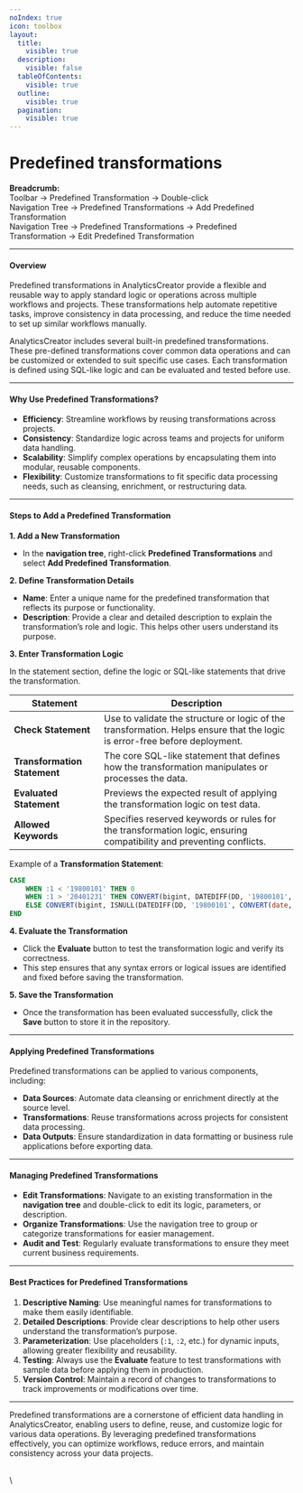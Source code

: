 ```yaml
---
noIndex: true
icon: toolbox
layout:
  title:
    visible: true
  description:
    visible: false
  tableOfContents:
    visible: true
  outline:
    visible: true
  pagination:
    visible: true
---
```


# Predefined transformations



**Breadcrumb:**\
Toolbar → Predefined Transformation → Double-click\
Navigation Tree → Predefined Transformations → Add Predefined Transformation\
Navigation Tree → Predefined Transformations → Predefined Transformation → Edit Predefined Transformation

***

#### **Overview**

Predefined transformations in AnalyticsCreator provide a flexible and reusable way to apply standard logic or operations across multiple workflows and projects. These transformations help automate repetitive tasks, improve consistency in data processing, and reduce the time needed to set up similar workflows manually.

AnalyticsCreator includes several built-in predefined transformations. These pre-defined transformations cover common data operations and can be customized or extended to suit specific use cases. Each transformation is defined using SQL-like logic and can be evaluated and tested before use.

***

#### **Why Use Predefined Transformations?**

* **Efficiency**: Streamline workflows by reusing transformations across projects.
* **Consistency**: Standardize logic across teams and projects for uniform data handling.
* **Scalability**: Simplify complex operations by encapsulating them into modular, reusable components.
* **Flexibility**: Customize transformations to fit specific data processing needs, such as cleansing, enrichment, or restructuring data.

***

#### **Steps to Add a Predefined Transformation**

**1. Add a New Transformation**

* In the **navigation tree**, right-click **Predefined Transformations** and select **Add Predefined Transformation**.

**2. Define Transformation Details**

* **Name**: Enter a unique name for the predefined transformation that reflects its purpose or functionality.
* **Description**: Provide a clear and detailed description to explain the transformation’s role and logic. This helps other users understand its purpose.

**3. Enter Transformation Logic**

In the statement section, define the logic or SQL-like statements that drive the transformation.

| **Statement**                | **Description**                                                                                                            |
| ---------------------------- | -------------------------------------------------------------------------------------------------------------------------- |
| **Check Statement**          | Use to validate the structure or logic of the transformation. Helps ensure that the logic is error-free before deployment. |
| **Transformation Statement** | The core SQL-like statement that defines how the transformation manipulates or processes the data.                         |
| **Evaluated Statement**      | Previews the expected result of applying the transformation logic on test data.                                            |
| **Allowed Keywords**         | Specifies reserved keywords or rules for the transformation logic, ensuring compatibility and preventing conflicts.        |

Example of a **Transformation Statement**:

```sql
CASE
    WHEN :1 < '19800101' THEN 0
    WHEN :1 > '20401231' THEN CONVERT(bigint, DATEDIFF(DD, '19800101', '20401231') + 1)
    ELSE CONVERT(bigint, ISNULL(DATEDIFF(DD, '19800101', CONVERT(date, :1)) + 1, 0))
END
```

**4. Evaluate the Transformation**

* Click the **Evaluate** button to test the transformation logic and verify its correctness.
* This step ensures that any syntax errors or logical issues are identified and fixed before saving the transformation.

**5. Save the Transformation**

* Once the transformation has been evaluated successfully, click the **Save** button to store it in the repository.

***

#### **Applying Predefined Transformations**

Predefined transformations can be applied to various components, including:

* **Data Sources**: Automate data cleansing or enrichment directly at the source level.
* **Transformations**: Reuse transformations across projects for consistent data processing.
* **Data Outputs**: Ensure standardization in data formatting or business rule applications before exporting data.

***

#### **Managing Predefined Transformations**

* **Edit Transformations**: Navigate to an existing transformation in the **navigation tree** and double-click to edit its logic, parameters, or description.
* **Organize Transformations**: Use the navigation tree to group or categorize transformations for easier management.
* **Audit and Test**: Regularly evaluate transformations to ensure they meet current business requirements.

***

#### **Best Practices for Predefined Transformations**

1. **Descriptive Naming**: Use meaningful names for transformations to make them easily identifiable.
2. **Detailed Descriptions**: Provide clear descriptions to help other users understand the transformation’s purpose.
3. **Parameterization**: Use placeholders (`:1`, `:2`, etc.) for dynamic inputs, allowing greater flexibility and reusability.
4. **Testing**: Always use the **Evaluate** feature to test transformations with sample data before applying them in production.
5. **Version Control**: Maintain a record of changes to transformations to track improvements or modifications over time.

***

Predefined transformations are a cornerstone of efficient data handling in AnalyticsCreator, enabling users to define, reuse, and customize logic for various data operations. By leveraging predefined transformations effectively, you can optimize workflows, reduce errors, and maintain consistency across your data projects.

\
\
